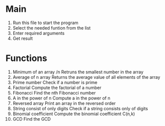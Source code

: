 # Main
1. Run this file to start the program
2. Select the needed funtion from the list
3. Enter required arguments
4. Get result

# Functions
1. Minimum of an array /n
Retruns the smallest number in the array
2. Average of n array
Returns the average value of all elements of the array
3. Prime number
Check if a number is prime
4. Factorial
Compute the factorial of a number
5. Fibonacci
Find the nth Fibonacci number
6. A in the power of n
Compute a in the power of n
7. Reversed array
Print an array in the reversed order
8. String consist of only digits
Check if a string consists only of digits
9. Binomial coefficient
Compute the binomial coefficient C(n,k)
10. GCD
Find the GCD
